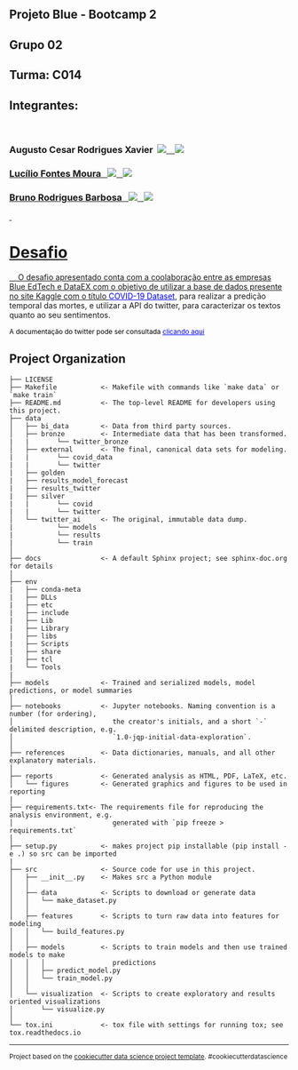 ## Projeto Blue - Bootcamp 2
## Grupo 02
## Turma: C014
## Integrantes:

<div>&nbsp;</div>
<h3>Augusto Cesar Rodrigues Xavier&nbsp;&nbsp<a href = "https://github.com/AugustoCRX" target = "_blank"><img src = "https://img.shields.io/badge/-Github-000?style=flat-square&logo=Github&logoColor=white&link=https://github.com/AugustoCRX" target = "_blank"></img>&nbsp;&nbsp;&nbsp;&nbsp;</a><a href = "https://www.linkedin.com/in/augustocrx/" target = "_blank"><img src = "https://img.shields.io/badge/-LinkedIn-blue?style=flat-square&logo=Linkedin&logoColor=white&link=https://www.linkedin.com/in/augustocrx/" target = "_blank"></img></h3>
        
<h3>Lucílio Fontes Moura&nbsp;&nbsp&nbsp;<a href = "https://github.com/LucilioFM" target = "_blank"><img src = "https://img.shields.io/badge/-Github-000?style=flat-square&logo=Github&logoColor=white&link=https://github.com/AugustoCRX" target = "_blank"></img>&nbsp;&nbsp;&nbsp;</a><a href = "https://www.linkedin.com/in/luciliofm/" target = "_blank"><img src = "https://img.shields.io/badge/-LinkedIn-blue?style=flat-square&logo=Linkedin&logoColor=white&link=https://www.linkedin.com/in/augustocrx/" target = "_blank"></img></h3>

<h3>Bruno Rodrigues Barbosa&nbsp;&nbsp&nbsp;<a href = "https://github.com/brunodatac" target = "_blank"><img src = "https://img.shields.io/badge/-Github-000?style=flat-square&logo=Github&logoColor=white&link=https://github.com/AugustoCRX" target = "_blank"></img>&nbsp;&nbsp;&nbsp;</a><a href = "https://www.linkedin.com/in/bruno-datascience/" target = "_blank"><img src = "https://img.shields.io/badge/-LinkedIn-blue?style=flat-square&logo=Linkedin&logoColor=white&link=https://www.linkedin.com/in/augustocrx/" target = "_blank"></img></h3>


&nbsp;
# Desafio

&nbsp;&nbsp;&nbsp;&nbsp;O desafio apresentado conta com a coolaboração entre as empresas Blue EdTech e DataEX com o objetivo de utilizar a base de dados presente no site Kaggle com o título <a href = 'https://www.kaggle.com/datasets/imdevskp/corona-virus-report?resource=download' target="_blank" style = "color:blue">COVID-19 Dataset</a>, para realizar a predição temporal das mortes, e utilizar a API do twitter, para caracterizar os textos quanto ao seu sentimentos.

<p style = "font-size:12px;color:black">A documentação do twitter pode ser consultada <a href = 'https://developer.twitter.com/en/docs' style = "font-size: 12px;color:blue">clicando aqui</a></p>


Project Organization
------------

    ├── LICENSE
    ├── Makefile           <- Makefile with commands like `make data` or `make train`
    ├── README.md          <- The top-level README for developers using this project.
    ├── data
    │   ├── bi_data        <- Data from third party sources.
    │   ├── bronze         <- Intermediate data that has been transformed.
    |   |       └── twitter_bronze
    │   ├── external       <- The final, canonical data sets for modeling.
    |   |       └── covid_data
    |   |       └── twitter
    |   ├── golden
    |   ├── results_model_forecast
    |   ├── results_twitter
    |   ├── silver
    |   |       └── covid
    |   |       └── twitter
    │   └── twitter_ai     <- The original, immutable data dump.
    |           └── models
    |           └── results
    |           └── train
    │
    ├── docs               <- A default Sphinx project; see sphinx-doc.org for details
    │
    ├── env
    |   ├── conda-meta
    |   ├── DLLs
    |   ├── etc
    |   ├── include
    |   ├── Lib
    |   ├── Library
    |   ├── libs
    |   ├── Scripts
    |   ├── share
    |   ├── tcl
    |   └── Tools
    |
    ├── models             <- Trained and serialized models, model predictions, or model summaries
    │
    ├── notebooks          <- Jupyter notebooks. Naming convention is a number (for ordering),
    │                         the creator's initials, and a short `-` delimited description, e.g.
    │                         `1.0-jqp-initial-data-exploration`.
    │
    ├── references         <- Data dictionaries, manuals, and all other explanatory materials.
    │
    ├── reports            <- Generated analysis as HTML, PDF, LaTeX, etc.
    │   └── figures        <- Generated graphics and figures to be used in reporting
    |
    ├── requirements.txt<- The requirements file for reproducing the analysis environment, e.g.
    │                         generated with `pip freeze > requirements.txt`
    │
    ├── setup.py           <- makes project pip installable (pip install -e .) so src can be imported
    |
    ├── src                <- Source code for use in this project.
    │   ├── __init__.py    <- Makes src a Python module
    │   │
    │   ├── data           <- Scripts to download or generate data
    │   │   └── make_dataset.py
    │   │
    │   ├── features       <- Scripts to turn raw data into features for modeling
    │   │   └── build_features.py
    │   │
    │   ├── models         <- Scripts to train models and then use trained models to make
    │   │   │                 predictions
    │   │   ├── predict_model.py
    │   │   └── train_model.py
    │   │
    │   └── visualization  <- Scripts to create exploratory and results oriented visualizations
    │       └── visualize.py
    │
    └── tox.ini            <- tox file with settings for running tox; see tox.readthedocs.io


--------

<p><small>Project based on the <a target="_blank" href="https://drivendata.github.io/cookiecutter-data-science/">cookiecutter data science project template</a>. #cookiecutterdatascience</small></p>
